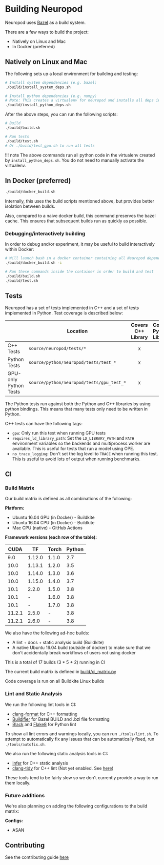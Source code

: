 # Building Neuropod

Neuropod uses [Bazel](https://bazel.build/) as a build system.

There are a few ways to build the project:

- Natively on Linux and Mac
- In Docker (preferred)

## Natively on Linux and Mac

The following sets up a local environment for building and testing:

```sh
# Install system dependencies (e.g. bazel)
./build/install_system_deps.sh

# Install python dependencies (e.g. numpy)
# Note: This creates a virtualenv for neuropod and installs all deps in it
./build/install_python_deps.sh
```

After the above steps, you can run the following scripts:

```sh
# Build
./build/build.sh

# Run tests
./build/test.sh
# Or ./build/test_gpu.sh to run all tests
```

!!! note
    The above commands run all python code in the virtualenv created by `install_python_deps.sh`. You do not need to manually activate the virtualenv.

## In Docker (preferred)

```sh
./build/docker_build.sh
```

Internally, this uses the build scripts mentioned above, but provides better isolation between builds.

Also, compared to a naive docker build, this command preserves the bazel cache. This ensures that subsequent builds run as quickly as possible.

### Debugging/interactively building

In order to debug and/or experiment, it may be useful to build interactively within Docker:

```sh
# Will launch bash in a docker container containing all Neuropod dependencies
./build/docker_build.sh -i

# Run these commands inside the container in order to build and test
./build/build.sh
./build/test.sh
```

## Tests

Neuropod has a set of tests implemented in C++ and a set of tests implemented in Python. Test coverage is described below:

| | Location | Covers C++ Library | Covers Python Library |
| --- | --- | :---: | :---: |
| C++ Tests | `source/neuropod/tests/*` | x |  |
| Python Tests | `source/python/neuropod/tests/test_*` | x | x |
| GPU-only Python Tests | `source/python/neuropod/tests/gpu_test_*` | x | x |

The Python tests run against both the Python and C++ libraries by using python bindings. This means that many tests only need to be written in Python.

C++ tests can have the following tags:

 - `gpu`: Only run this test when running GPU tests
 - `requires_ld_library_path`: Set the `LD_LIBRARY_PATH` and `PATH` environment variables so the backends and multiprocess worker are available. This is useful for tests that run a model using OPE.
 - `no_trace_logging`: Don't set the log level to `TRACE` when running this test. This is useful to avoid lots of output when running benchmarks.

## CI

### Build Matrix

Our build matrix is defined as all combinations of the following:

**Platform:**

 - Ubuntu 16.04 GPU (in Docker) - Buildkite
 - Ubuntu 16.04 CPU (in Docker) - Buildkite
 - Mac CPU (native) - GitHub Actions

**Framework versions (each row of the table):**

| CUDA | TF | Torch | Python |
| --- | --- | --- | --- |
| 9.0 | 1.12.0 | 1.1.0 | 2.7 |
| 10.0 | 1.13.1 | 1.2.0 | 3.5 |
| 10.0 | 1.14.0 | 1.3.0 | 3.6 |
| 10.0 | 1.15.0 | 1.4.0 | 3.7 |
| 10.1 | 2.2.0 | 1.5.0 | 3.8 |
| 10.1 | - | 1.6.0 | 3.8 |
| 10.1 | - | 1.7.0 | 3.8 |
| 11.2.1 | 2.5.0 | - | 3.8 |
| 11.2.1 | 2.6.0 | - | 3.8 |

We also have the following ad-hoc builds:

 - A lint + docs + static analysis build (Buildkite)
 - A native Ubuntu 16.04 build (outside of docker) to make sure that we don't accidentally break workflows of users not using docker

This is a total of 17 builds (3 * 5 + 2) running in CI

The current build matrix is defined in [build/ci_matrix.py](https://github.com/uber/neuropod/blob/master/build/ci_matrix.py#L73-L91)

Code coverage is run on all Buildkite Linux builds

### Lint and Static Analysis

We run the following lint tools in CI:

- [clang-format](https://clang.llvm.org/docs/ClangFormat.html) for C++ formatting
- [Buildifier](https://github.com/bazelbuild/buildtools/tree/master/buildifier) for Bazel BUILD and .bzl file formatting
- [Black](https://black.readthedocs.io/en/stable/) and [Flake8](https://flake8.pycqa.org/en/latest/) for Python lint

To show all lint errors and warnings locally, you can run `./tools/lint.sh`. To attempt to automatically fix any issues that can be automatically fixed, run `./tools/autofix.sh`.

We also run the following static analysis tools in CI:

- [Infer](https://fbinfer.com/) for C++ static analysis
- [clang-tidy](https://clang.llvm.org/extra/clang-tidy/) for C++ lint (Not yet enabled. See [here](https://github.com/uber/neuropod/issues/353))

These tools tend to be fairly slow so we don't currently provide a way to run them locally.

### Future additions

We're also planning on adding the following configurations to the build matrix:

**Configs:**

 - ASAN

## Contributing

See the contributing guide [here](https://github.com/uber/neuropod/blob/master/CONTRIBUTING.md)

